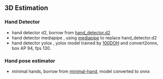 ## 3D Estimation

### Hand Detector

- hand detector d2, borrow from [hand_detector.d2](https://github.com/ddshan/hand_detector.d2)
- hand detector mediapipe , using [mediapipe](https://github.com/google/mediapipe) to replace hand_detector.d2
- hand detector yolox , yolox model trained by [100DOH](https://fouheylab.eecs.umich.edu/~dandans/projects/100DOH/) and convert2onnx, box AP 94, fps 130.

### Hand pose estimator

- minimal hands, borrow from [minimal-hand](https://github.com/CalciferZh/minimal-hand), model converted to onnx
